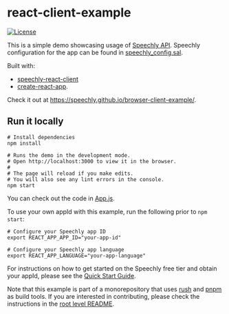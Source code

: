 # react-client-example

[![License](http://img.shields.io/:license-mit-blue.svg)](LICENSE)

This is a simple demo showcasing usage of [Speechly API](https://www.speechly.com/?utm_source=github&utm_medium=browser-client-example&utm_campaign=header). Speechly configuration for the app can be found in [speechly_config.sal](speechly_config.sal).

Built with:

- [speechly-react-client](https://github.com/speechly/react-client)
- [create-react-app](https://github.com/facebook/create-react-app).

Check it out at https://speechly.github.io/browser-client-example/.

## Run it locally

```shell
# Install dependencies
npm install

# Runs the demo in the development mode.
# Open http://localhost:3000 to view it in the browser.
#
# The page will reload if you make edits.
# You will also see any lint errors in the console.
npm start
```

You can check out the code in [App.js](src/App.js).

To use your own appId with this example, run the following prior to `npm start`:
```shell
# Configure your Speechly app ID
export REACT_APP_APP_ID="your-app-id"

# Configure your Speechly app language
export REACT_APP_LANGUAGE="your-app-language"
```
For instructions on how to get started on the Speechly free tier and obtain your appId, please see the [Quick Start Guide](https://docs.speechly.com/quick-start).

Note that this example is part of a monorepository that uses [rush](https://rush.js) and [pnpm](https://pnpm.io) as build tools. If you are interested in contributing, please check the instructions in the [root level README](../../README.md#how-to-use-this-repository).
